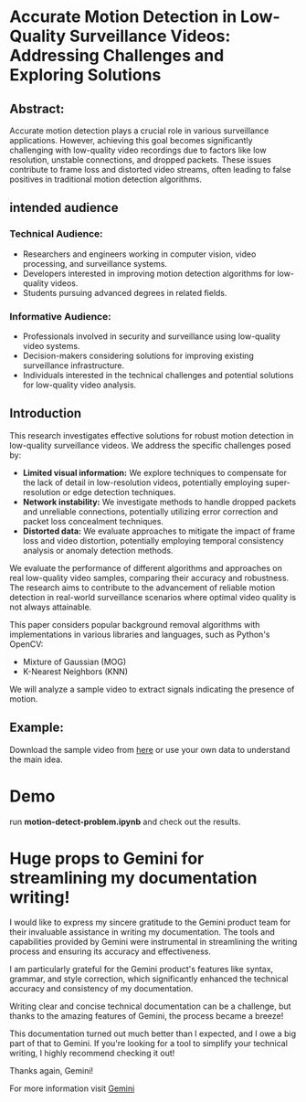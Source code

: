 # Accurate Motion Detection in Low-Quality Surveillance Videos: Addressing Challenges and Exploring Solutions

## **Abstract:**

Accurate motion detection plays a crucial role in various surveillance applications. However, achieving this goal becomes significantly challenging with low-quality video recordings due to factors like low resolution, unstable connections, and dropped packets. These issues contribute to frame loss and distorted video streams, often leading to false positives in traditional motion detection algorithms.

## intended audience

### **Technical Audience:**

* Researchers and engineers working in computer vision, video processing, and surveillance systems.
* Developers interested in improving motion detection algorithms for low-quality videos.
* Students pursuing advanced degrees in related fields.

### **Informative Audience:**

* Professionals involved in security and surveillance using low-quality video systems.
* Decision-makers considering solutions for improving existing surveillance infrastructure.
* Individuals interested in the technical challenges and potential solutions for low-quality video analysis.

## **Introduction**

This research investigates effective solutions for robust motion detection in low-quality surveillance videos. We address the specific challenges posed by:

* **Limited visual information:** We explore techniques to compensate for the lack of detail in low-resolution videos, potentially employing super-resolution or edge detection techniques.
* **Network instability:** We investigate methods to handle dropped packets and unreliable connections, potentially utilizing error correction and packet loss concealment techniques.
* **Distorted data:** We evaluate approaches to mitigate the impact of frame loss and video distortion, potentially employing temporal consistency analysis or anomaly detection methods.

We evaluate the performance of different algorithms and approaches on real low-quality video samples, comparing their accuracy and robustness. The research aims to contribute to the advancement of reliable motion detection in real-world surveillance scenarios where optimal video quality is not always attainable.

This paper considers popular background removal algorithms with implementations in various libraries and languages, such as Python's OpenCV:

* Mixture of Gaussian (MOG)
* K-Nearest Neighbors (KNN)

We will analyze a sample video to extract signals indicating the presence of motion.

## **Example:**

Download the sample video from [here](https://github.com/onidzelskyi/motion_detect_low_resolution_cameras/blob/main/data/sample_1.mp4)
or use your own data to understand the main idea.

# **Demo**

run **motion-detect-problem.ipynb** and check out the results. 


# Huge props to Gemini for streamlining my documentation writing! 


I would like to express my sincere gratitude to the Gemini product team for their invaluable assistance in writing my documentation. The tools and capabilities provided by Gemini were instrumental in streamlining the writing process and ensuring its accuracy and effectiveness. 

I am particularly grateful for the Gemini product's features like syntax, grammar, and style correction, which significantly enhanced the technical accuracy and consistency of my documentation.

Writing clear and concise technical documentation can be a challenge, but thanks to the amazing features of Gemini, the process became a breeze! 

This documentation turned out much better than I expected, and I owe a big part of that to Gemini. If you're looking for a tool to simplify your technical writing, I highly recommend checking it out!

Thanks again, Gemini! 

For more information visit [Gemini](https://deepmind.google/technologies/gemini/#introduction)
